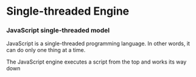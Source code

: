 # Single-threaded Engine

### JavaScript single-threaded model

JavaScript is a single-threaded programming language. In other words, it can do only one thing at a time.

The JavaScript engine executes a script from the top and works its way down 

